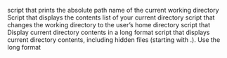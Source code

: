 script that prints the absolute path name of the current working directory
Script that displays the contents list of your current directory
script that changes the working directory to the user’s home directory
script that Display current directory contents in a long format
script that displays current directory contents, including hidden files (starting with .). Use the long format
